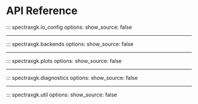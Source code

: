 
# API Reference

::: spectraxgk.io_config
    options:
      show_source: false

---

::: spectraxgk.backends
    options:
      show_source: false

---

::: spectraxgk.plots
    options:
      show_source: false

---

::: spectraxgk.diagnostics
    options:
      show_source: false

---

::: spectraxgk.util
    options:
      show_source: false
````
